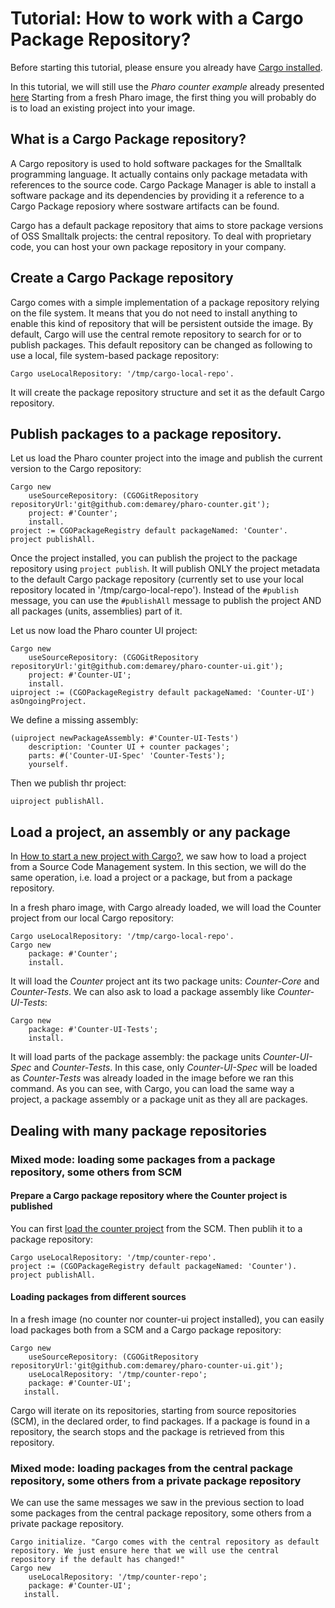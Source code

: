 # Tutorial: How to work with a Cargo Package Repository?

Before starting this tutorial, please ensure you already have [Cargo installed](https://github.com/demarey/cargo#install-cargo).

In this tutorial, we will still use the *Pharo counter example* already presented [here](https://github.com/demarey/cargo/blob/master/tutorial/start-a-new-project.md#counter)
Starting from a fresh Pharo image, the first thing you will probably do is to load an existing project into your image.

## What is a Cargo Package repository?

A Cargo repository is used to hold software packages for the Smalltalk programming language. It actually contains only package metadata with references to the source code. Cargo Package Manager is able to install a software package and its dependencies by providing it a reference to a Cargo Package reposiory where sostware artifacts can be found.

Cargo has a default package repository that aims to store package versions of OSS Smalltalk projects: the central repository. To deal with proprietary code, you can host your own package repository in your company.

## Create a Cargo Package repository
Cargo comes with a simple implementation of a package repository relying on the file system. It means that you do not need to install anything to enable this kind of repository that will be persistent outside the image.
By default, Cargo will use the central remote repository to search for or to publish packages. This default repository can be changed as following to use a local, file system-based package repository:
```smalltalk
Cargo useLocalRepository: '/tmp/cargo-local-repo'.
```
It will create the package repository structure and set it as the default Cargo repository.

## Publish packages to a package repository.

Let us load the Pharo counter project into the image and publish the current version to the Cargo repository:
```smalltalk
Cargo new 
    useSourceRepository: (CGOGitRepository repositoryUrl:'git@github.com:demarey/pharo-counter.git');
    project: #'Counter';
    install.
project := CGOPackageRegistry default packageNamed: 'Counter'.
project publishAll.
 ```
Once the project installed, you can publish the project to the package repository using `project publish`. It will publish ONLY the project metadata to the default Cargo package repository (currently set to use your local repository located in '/tmp/cargo-local-repo'). Instead of the `#publish` message, you can use the `#publishAll` message to publish the project AND all packages (units, assemblies) part of it.

Let us now load the Pharo counter UI project:
```smalltalk
Cargo new 
    useSourceRepository: (CGOGitRepository repositoryUrl:'git@github.com:demarey/pharo-counter-ui.git');
    project: #'Counter-UI';
    install.
uiproject := (CGOPackageRegistry default packageNamed: 'Counter-UI') asOngoingProject.
```
We define a missing assembly:
```smalltalk
(uiproject newPackageAssembly: #'Counter-UI-Tests')
    description: 'Counter UI + counter packages';
    parts: #('Counter-UI-Spec' 'Counter-Tests');
    yourself.
```
Then we publish thr project:
```smalltalk
uiproject publishAll.
 ```
## Load a project, an assembly or any package
In [How to start a new project with Cargo?](https://github.com/demarey/cargo/blob/master/tutorial/start-a-new-project.md#load-both-a-project-and-its-dependents-from-scm), we saw how to load a project from a Source Code Management system. In this section, we will do the same operation, i.e. load a project or a package, but from a package repository.

In a fresh pharo image, with Cargo already loaded, we will load the Counter project from our local Cargo repository:
```smalltalk
Cargo useLocalRepository: '/tmp/cargo-local-repo'.
Cargo new 
    package: #'Counter';
    install.
```
It will load the *Counter* project ant its two package units: *Counter-Core* and *Counter-Tests*.
We can also ask to load a package assembly like *Counter-UI-Tests*:
```smalltalk
Cargo new 
    package: #'Counter-UI-Tests';
    install.
```
It will load parts of the package assembly: the package units *Counter-UI-Spec* and *Counter-Tests*. In this case, only *Counter-UI-Spec* will be loaded as *Counter-Tests* was already loaded in the image before we ran this command.
As you can see, with Cargo, you can load the same way a project, a package assembly or a package unit as they all are packages.

## Dealing with many package repositories
### Mixed mode: loading some packages from a package repository, some others from SCM
#### Prepare a Cargo package repository where the Counter project is published
You can first [load the counter project](https://github.com/demarey/cargo/blob/master/tutorial/start-a-new-project.md#load-the-project-in-a-new-image-from-scm) from the SCM.
Then publih it to a package repository:
```smalltalk
Cargo useLocalRepository: '/tmp/counter-repo'.
project := (CGOPackageRegistry default packageNamed: 'Counter').
project publishAll.
```
#### Loading packages from different sources
In a fresh image (no counter nor counter-ui project installed), you can easily load packages both from a SCM and a Cargo package repository:
```smalltalk
Cargo new 
    useSourceRepository: (CGOGitRepository repositoryUrl:'git@github.com:demarey/pharo-counter-ui.git');
    useLocalRepository: '/tmp/counter-repo';
    package: #'Counter-UI';
   install.
```
Cargo will iterate on its repositories, starting from source repositories (SCM), in the declared order, to find packages. If a package is found in a repository, the search stops and the package is retrieved from this repository.
### Mixed mode: loading packages from the central package repository, some others from a private package repository
We can use the same messages we saw in the previous section to load some packages from the central package repository, some others from a private package repository.
```smalltalk
Cargo initialize. "Cargo comes with the central repository as default repository. We just ensure here that we will use the central repository if the default has changed!"
Cargo new 
    useLocalRepository: '/tmp/counter-repo';
    package: #'Counter-UI';
   install.
```
